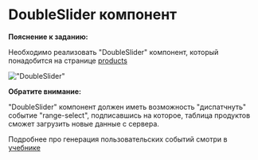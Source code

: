 # DoubleSlider компонент 
  
**Пояснение к заданию:**

Необходимо реализовать "DoubleSlider" компонент, который понадобится на странице 
[products](https://course-js.javascript.ru/products)

!["DoubleSlider"](double-slider.gif)

**Обратите внимание:** 

"DoubleSlider" компонент должен иметь возможность "диспатчнуть" событие
"range-select", подписавшись на которое, таблица продуктов сможет загрузить
новые данные с сервера.

Подробнее про генерация пользовательских событий смотри в [учебнике](https://learn.javascript.ru/dispatch-events)
